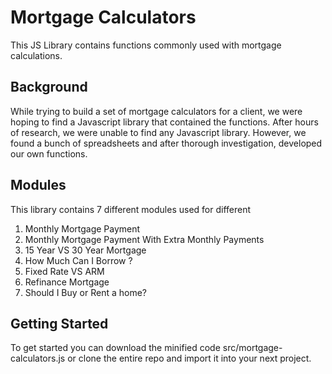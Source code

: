 # Mortgage Calculators

This JS Library contains functions commonly used with mortgage calculations. 

## Background
While trying to build a set of mortgage calculators for a client, we were hoping to find a Javascript library that contained the functions.
After hours of research, we were unable to find any Javascript library. However, we found a bunch of spreadsheets and after thorough investigation, developed our own functions.

## Modules
This library contains 7 different modules used for different 
1. Monthly Mortgage Payment
2. Monthly Mortgage Payment With Extra Monthly Payments
3. 15 Year VS 30 Year Mortgage
4. How Much Can I Borrow ?
5. Fixed Rate VS ARM
6. Refinance Mortgage
7. Should I Buy or Rent a home?

## Getting Started
To get started you can download the minified code src/mortgage-calculators.js or clone the entire repo and import it into your next project.

